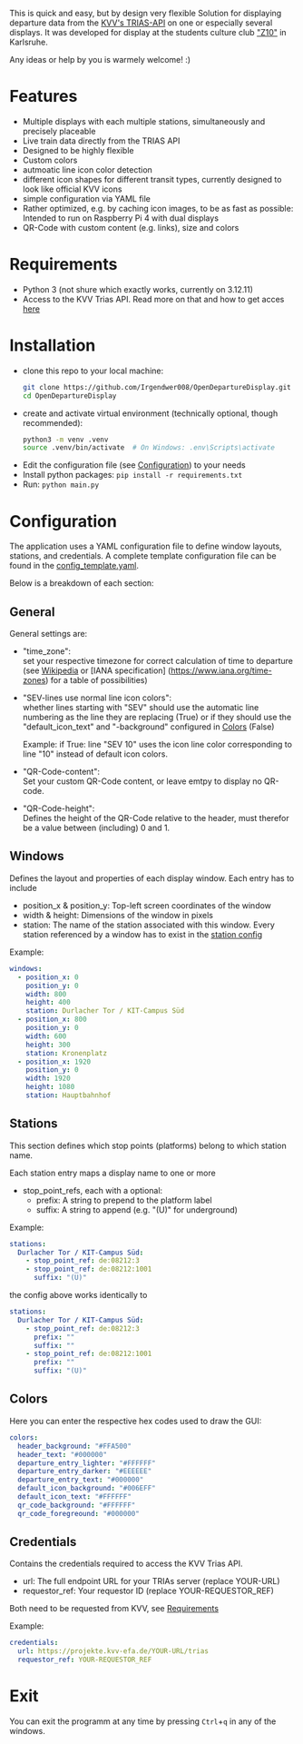 This is quick and easy, but by design very flexible Solution for displaying departure data from the [KVV's TRIAS-API](https://www.kvv.de/fahrplan/fahrplaene/open-data.html) on one or especially several displays. It was developed for display at the students culture club ["Z10"](https://z10.info) in Karlsruhe.

Any ideas or help by you is warmely welcome! :)

# Features
- Multiple displays with each multiple stations, simultaneously and precisely placeable
- Live train data directly from the TRIAS API
- Designed to be highly flexible
- Custom colors
- autmoatic line icon color detection
- different icon shapes for different transit types, currently designed to look like official KVV icons
- simple configuration via YAML file
- Rather optimized, e.g. by caching icon images, to be as fast as possible: Intended to run on Raspberry Pi 4 with dual displays
- QR-Code with custom content (e.g. links), size and colors

# Requirements
- Python 3 (not shure which exactly works, currently on 3.12.11)
- Access to the KVV Trias API. Read more on that and how to get acces [here](https://www.kvv.de/fahrplan/fahrplaene/open-data.html)

# Installation
- clone this repo to your local machine:
    ```sh
    git clone https://github.com/Irgendwer008/OpenDepartureDisplay.git
    cd OpenDepartureDisplay
    ```
- create and activate virtual environment (technically optional, though recommended):
    ```sh
    python3 -m venv .venv
    source .venv/bin/activate  # On Windows: .env\Scripts\activate
    ```
- Edit the configuration file (see [Configuration](#configuration)) to your needs
- Install python packages: `pip install -r requirements.txt`
- Run: `python main.py`

# Configuration
The application uses a YAML configuration file to define window layouts, stations, and credentials. A complete template configuration file can be found in the [config_template.yaml](https://github.com/Irgendwer008/OpenDepartureDisplay/blob/main/config_template.yaml).

Below is a breakdown of each section:

## General

General settings are:
- "time_zone": \
  set your respective timezone for correct calculation of time to departure (see [Wikipedia](https://en.wikipedia.org/wiki/List_of_tz_database_time_zones) or [IANA specification] (https://www.iana.org/time-zones) for a table of possibilities)
- "SEV-lines use normal line icon colors": \
  whether lines starting with "SEV" should use the automatic line numbering as the line they are replacing (True) or if they should use the "default_icon_text" and "-background" configured in [Colors](#colors) (False)

  Example: if True: line "SEV 10" uses the icon line color corresponding to line "10" instead of default icon colors.
- "QR-Code-content": \
  Set your custom QR-Code content, or leave emtpy to display no QR-code.
- "QR-Code-height": \
  Defines the height of the QR-Code relative to the header, must therefor be a value between (including) 0 and 1.

## Windows
Defines the layout and properties of each display window. Each entry has to include

- position_x & position_y: Top-left screen coordinates of the window
- width & height: Dimensions of the window in pixels
- station: The name of the station associated with this window. Every station referenced by a window has to exist in the [station config](#stations)

Example:
```yaml
windows:
  - position_x: 0
    position_y: 0
    width: 800
    height: 400
    station: Durlacher Tor / KIT-Campus Süd
  - position_x: 800
    position_y: 0
    width: 600
    height: 300
    station: Kronenplatz
  - position_x: 1920
    position_y: 0
    width: 1920
    height: 1080
    station: Hauptbahnhof
```

## Stations
This section defines which stop points (platforms) belong to which station name.

Each station entry maps a display name to one or more 
- stop_point_refs, each with a optional:
    - prefix: A string to prepend to the platform label
    - suffix: A string to append (e.g. "(U)" for underground)

Example: 

```yaml
stations:
  Durlacher Tor / KIT-Campus Süd:
    - stop_point_ref: de:08212:3
    - stop_point_ref: de:08212:1001
      suffix: "(U)"
```

the config above works identically to

```yaml
stations:
  Durlacher Tor / KIT-Campus Süd:
    - stop_point_ref: de:08212:3
      prefix: ""
      suffix: ""
    - stop_point_ref: de:08212:1001
      prefix: ""
      suffix: "(U)"
```


## Colors

Here you can enter the respective hex codes used to draw the GUI:
```yaml
colors:
  header_background: "#FFA500"
  header_text: "#000000"
  departure_entry_lighter: "#FFFFFF"
  departure_entry_darker: "#EEEEEE"
  departure_entry_text: "#000000"
  default_icon_background: "#006EFF"
  default_icon_text: "#FFFFFF"
  qr_code_background: "#FFFFFF"
  qr_code_foregreound: "#000000"
```
## Credentials

Contains the credentials required to access the KVV Trias API.

- url: The full endpoint URL for your TRIAs server (replace YOUR-URL)
- requestor_ref: Your requestor ID (replace YOUR-REQUESTOR_REF)

Both need to be requested from KVV, see [Requirements](#requirements)

Example:

```yaml
credentials:
  url: https://projekte.kvv-efa.de/YOUR-URL/trias
  requestor_ref: YOUR-REQUESTOR_REF
```

# Exit
You can exit the programm at any time by pressing `Ctrl`+`q` in any of the windows.
